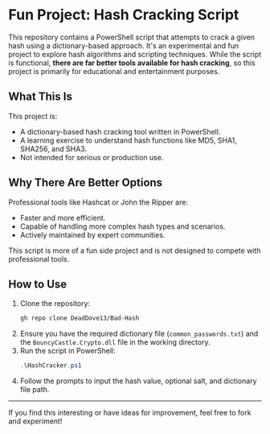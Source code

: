 # Fun Project: Hash Cracking Script

This repository contains a PowerShell script that attempts to crack a given hash using a dictionary-based approach. It's an experimental and fun project to explore hash algorithms and scripting techniques. While the script is functional, **there are far better tools available for hash cracking**, so this project is primarily for educational and entertainment purposes.

## What This Is
This project is:
- A dictionary-based hash cracking tool written in PowerShell.
- A learning exercise to understand hash functions like MD5, SHA1, SHA256, and SHA3.
- Not intended for serious or production use.

## Why There Are Better Options
Professional tools like Hashcat or John the Ripper are:
- Faster and more efficient.
- Capable of handling more complex hash types and scenarios.
- Actively maintained by expert communities.

This script is more of a fun side project and is not designed to compete with professional tools.

## How to Use
1. Clone the repository:
    ```bash
    gh repo clone DeadDove13/Bad-Hash
    ```
2. Ensure you have the required dictionary file (`common_passwords.txt`) and the `BouncyCastle.Crypto.dll` file in the working directory.
3. Run the script in PowerShell:
    ```powershell
    .\HashCracker.ps1
    ```
4. Follow the prompts to input the hash value, optional salt, and dictionary file path.
---

If you find this interesting or have ideas for improvement, feel free to fork and experiment!
